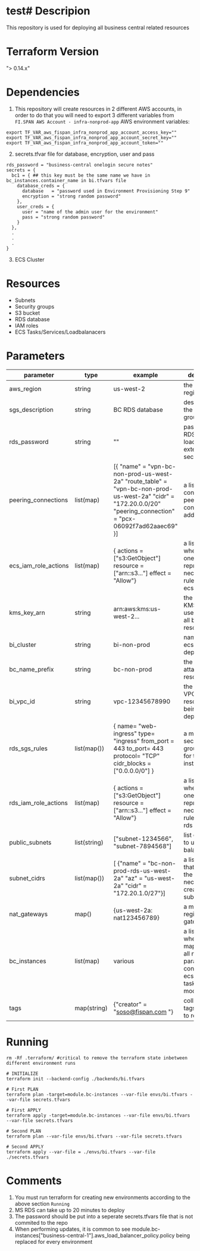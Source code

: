 # test# Descripion
This repository is used for deploying all business central related resources

# Terraform Version
"> 0.14.x"

# Dependencies
1. This repository will create resources in 2 different AWS accounts, in order to do that you will need to export 3 different variables from `FI.SPAN AWS Account - infra-nonprod-app` AWS environment variables:
```shell
export TF_VAR_aws_fispan_infra_nonprod_app_account_access_key=""
export TF_VAR_aws_fispan_infra_nonprod_app_account_secret_key=""
export TF_VAR_aws_fispan_infra_nonprod_app_account_token=""
```
2.   secrets.tfvar file for database, encryption, user and pass
```shell
rds_password = "business-central onelogin secure notes"
secrets = {
  bc1 = { ## this key must be the same name we have in bc_instances.container_name in bi.tfvars file
    database_creds = {
      database   = "password used in Environment Provisioning Step 9"
      encryption = "strong random password"
    },
    user_creds = {
      user = "name of the admin user for the environment"
      pass = "strong random password"
    }
  },
  .
  .
  .
}
```
3. ECS Cluster

# Resources
* Subnets
* Security groups
* S3 bucket
* RDS database
* IAM roles
* ECS Tasks/Services/Loadbalanacers

# Parameters
parameter | type | example | description
----------|------|---------|------------
 aws_region | string | us-west-2 | the primary region
 sgs_description | string |  BC RDS database | description of the security group for RDS
 rds_password | string | "" | password for RDS database loaded from external secrets file
 peering_connections | list(map) | [{ "name" = "vpn-bc-non-prod-us-west-2a" "route_table" = "vpn-bc-non-prod-us-west-2a" "cidr" = "172.20.0.0/20" "peering_connection" = "pcx-06092f7ad62aaec69" }] | a list of maps containing peering connections to add
 ecs_iam_role_actions | list(map) | { actions = ["s3:GetObject"] resource = ["arn::s3..."] effect = "Allow"} | a list of maps where each one represents the necessary rules for the ecs task role
 kms_key_arn | string | arn:aws:kms:us-west-2... | the arn of the KMS key to use to encrypt all bc resources
 bi_cluster | string | bi-non-prod | name of the ecs cluster to deploy to
 bc_name_prefix | string | bc-non-prod | the name to attach to all resources
 bi_vpc_id | string | vpc-12345678990 | the id of the VPC that resources are being deployed into
 rds_sgs_rules | list(map()) | { name= "web-ingress" type= "ingress" from_port = 443 to_port= 443 protocol= "TCP" cidr_blocks = ["0.0.0.0/0"] } | a map of secrutity groups to add for the RDS instance
 rds_iam_role_actions | list(map) | { actions = ["s3:GetObject"] resource = ["arn::s3..."] effect = "Allow"} | a list of maps where each one represents the necessary rules for the rds role
 public_subnets | list(string) | ["subnet-1234566", "subnet-7894568"] | list of subnets to use for load balancers
 subnet_cidrs | list(map()) | [ {"name" = "bc-non-prod-rds-us-west-2a" "az" = "us-west-2a" "cidr" = "172.20.1.0/27"}] | a list of maps that contain the values necessary to create a subnet
 nat_gateways | map() | {us-west-2a: nat123456789} | a map of AWS regions to nat gateway ids
 bc_instances | list(map) | various | a list of maps where each map contains all necessary parameters to configure a ecs task/service/lb module
 tags | map(string) | {"creator" = "soso@fispan.com "} | collection of tags to apply to resources

# Running

  ```shell
  rm -Rf .terraform/ #critical to remove the terraform state inbetween different environment runs
  
  # INITIALIZE
  terraform init --backend-config ./backends/bi.tfvars 

  # First PLAN
  terraform plan -target=module.bc-instances --var-file envs/bi.tfvars --var-file secrets.tfvars

  # First APPLY
  terraform apply -target=module.bc-instances --var-file envs/bi.tfvars --var-file secrets.tfvars

  # Second PLAN
  terraform plan --var-file envs/bi.tfvars --var-file secrets.tfvars

  # Second APPLY
  terraform apply --var-file = ./envs/bi.tfvars --var-file ./secrets.tfvars
  ```

# Comments
1. You must run terraform for creating new environments according to the above section `Running` 
2. MS RDS can take up to 20 minutes to deploy
3. The password should be put into a seperate secrets.tfvars file that is not commited to the repo
4. When performing updates, it is common to see module.bc-instances["business-central-1"].aws_load_balancer_policy.policy being replaced for every environment


